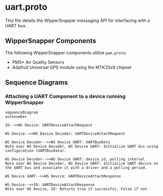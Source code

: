 
# uart.proto

This file details the WipperSnapper messaging API for interfacing with a UART bus.

## WipperSnapper Components

The following WipperSnapper components utilize `pwm.proto`:

* PMS* Air Quality Sensors
* Adafruit Universal GPS module using the MTK33x9 chipset


## Sequence Diagrams

### Attaching a UART Component to a device running WipperSnapper 

```mermaid
sequenceDiagram
autonumber

IO-->>WS Device: UARTDeviceAttachRequest

WS Device-->>WS Device Decoder: UARTDeviceAttachRequest

WS Device Decoder-->>WS Device UART: UARTBusData
Note over WS Device Decoder, WS Device UART: Initialize UART bus using configuration (UARTBusData).

WS Device Decoder-->>WS Device UART: device_id, polling_interval
Note over WS Device Decoder, WS Device UART: Initialize UART device on the UART bus and associate it with a driver and a polling period.

WS Device UART-->>WS Device: UARTDeviceAttachResponse

WS Device-->>IO: UARTDeviceAttachResponse
Note over WS Device, IO: Returns true if successful, False if not.
```




